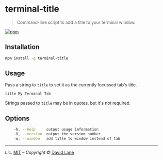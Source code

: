 # terminal-title
> Command-line script to add a title to your terminal window.

[![npm](http://img.shields.io/npm/v/terminal-title.svg)](http://)

## Installation
```sh
npm install -g terminal-title
```

## Usage
Pass a string to `title` to set it as the currently focussed tab's title.
```sh
title My Terminal Tab
```

Strings passed to `title` may be in quotes, but it's not required.

## Options
```sh
    -h, --help     output usage information
    -V, --version  output the version number
    -w, --window   add title to window instead of tab
```

---

_Lic._ [MIT](LICENSE) &ndash; _Copyright &copy;_ [David Lane](http://dvdln.com)
